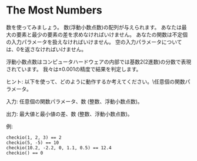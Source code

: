 # The Most Numbers 
 数を使ってみましょう。
 数(浮動小数点数)の配列が与えられます。 あなたは最大の要素と最少の要素の差を求めなければいけません。 あなたの関数は不定個の入力パラメータを扱えなければいけません。 空の入力パラメータについては、0を返さなければいけません。

 浮動小数点数はコンピュータハードウェアの内部では基数2(2進数)の分数で表現されています。 我々は±0.001の精度で結果を判定します。

 ヒント: 以下を使って、どのように動作するか考えてください。\任意個の関数パラメータ。

 入力: 任意個の関数パラメータ、数 (整数、浮動小数点数)。

 出力: 最大値と最小値の差、数 (整数、浮動小数点数)。

 例:
```
checkio(1, 2, 3) == 2
checkio(5, -5) == 10
checkio(10.2, -2.2, 0, 1.1, 0.5) == 12.4
checkio() == 0
```

